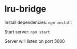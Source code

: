 # lru-bridge

Install dependencies:
```npm install```

Start server:
```npm start```

Server will listen on port 3000
